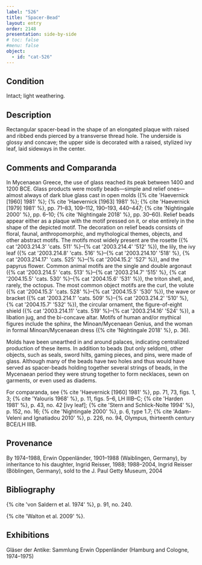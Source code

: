 ```yaml
---
label: "526"
title: "Spacer-Bead"
layout: entry
order: 2148
presentation: side-by-side
# toc: false
#menu: false 
object:
  - id: "cat-526"
---
```


## Condition

Intact; light weathering.

## Description

Rectangular spacer-bead in the shape of an elongated plaque with raised and ribbed ends pierced by a transverse thread hole. The underside is glossy and concave; the upper side is decorated with a raised, stylized ivy leaf, laid sideways in the center.

## Comments and Comparanda

In Mycenaean Greece, the use of glass reached its peak between 1400 and 1200 BCE. Glass products were mostly beads—simple and relief ones—almost always of dark blue glass cast in open molds ({% cite 'Haevernick [1960] 1981' %}; {% cite 'Haevernick [1963] 1981' %}; {% cite 'Haevernick [1979] 1981' %}, pp. 71–83, 109–112, 190–193, 440–447; {% cite 'Nightingale 2000' %}, pp. 6–10; {% cite 'Nightingale 2018' %}, pp. 30–60). Relief beads appear either as a plaque with the motif pressed on it, or else entirely in the shape of the depicted motif. The decoration on relief beads consists of floral, faunal, anthropomorphic, and mythological themes, objects, and other abstract motifs. The motifs most widely present are the rosette ({% cat '2003.214.3' 'cats. 511' %}–{% cat '2003.214.4' '512' %}), the lily, the ivy leaf ({% cat '2003.214.8' 'cats. 516' %}–{% cat '2003.214.10' '518' %}, {% cat '2003.214.17' 'cats. 525' %}–{% cat '2004.15.2' '527' %}), and the papyrus flower. Common animal motifs are the single and double argonaut ({% cat '2003.214.5' 'cats. 513' %}–{% cat '2003.214.7' '515' %}, {% cat '2004.15.5' 'cats. 530' %}–{% cat '2004.15.6' '531' %}), the triton shell, and, rarely, the octopus. The most common object motifs are the curl, the volute ({% cat '2004.15.3' 'cats. 528' %}–{% cat '2004.15.5' '530' %}), the wave or bracket ({% cat '2003.214.1' 'cats. 509' %}–{% cat '2003.214.2' '510' %}, {% cat '2004.15.7' '532' %}), the circular ornament, the figure-of-eight shield ({% cat '2003.214.11' 'cats. 519' %}–{% cat '2003.214.16' '524' %}), a libation jug, and the bi-concave altar. Motifs of human and/or mythical figures include the sphinx, the Minoan/Mycenaean Genius, and the woman in formal Minoan/Mycenaean dress ({% cite 'Nightingale 2018' %}, p. 36).

Molds have been unearthed in and around palaces, indicating centralized production of these items. In addition to beads (but only seldom), other objects, such as seals, sword hilts, gaming pieces, and pins, were made of glass. Although many of the beads have two holes and thus would have served as spacer-beads holding together several strings of beads, in the Mycenaean period they were strung together to form necklaces, sewn on garments, or even used as diadems.

For comparanda, see {% cite 'Haevernick [1960] 1981' %}, pp. 71, 73, figs. 1, 3; {% cite 'Yalouris 1968' %}, p. 11, figs. 5–6, LH IIIB–C; {% cite 'Harden 1981' %}, p. 43, no. 42 [ivy leaf]; {% cite 'Stern and Schlick-Nolte 1994' %}, p. 152, no. 16; {% cite 'Nightingale 2000' %}, p. 6, type 1.7; {% cite 'Adam-Veleni and Ignatiadou 2010' %}, p. 226, no. 94, Olympus, thirteenth century BCE/LH IIIB.

## Provenance

By 1974–1988, Erwin Oppenländer, 1901–1988 (Waiblingen, Germany), by inheritance to his daughter, Ingrid Reisser, 1988; 1988–2004, Ingrid Reisser (Böblingen, Germany), sold to the J. Paul Getty Museum, 2004

## Bibliography

{% cite 'von Saldern et al. 1974' %}, p. 91, no. 240.

{% cite 'Walton et al. 2009' %}.

## Exhibitions

Gläser der Antike: Sammlung Erwin Oppenländer (Hamburg and Cologne, 1974–1975)